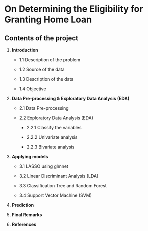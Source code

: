 # On Determining the Eligibility for Granting Home Loan

## Contents of the project



1. **Introduction**

    * 1.1 Description of the problem
  
    * 1.2 Source of the data
  
    * 1.3 Description of the data
  
    * 1.4 Objective

2.  **Data Pre-processing & Exploratory Data Analysis (EDA)**

    * 2.1 Data Pre-processing

    * 2.2 Exploratory Data Analysis (EDA)
  
        * 2.2.1 Classify the variables

        * 2.2.2 Univariate analysis
  
        * 2.2.3 Bivariate analysis
      
3. **Applying models**
  
    * 3.1 LASSO using glmnet
  
    * 3.2 Linear Discriminant Analysis (LDA)
  
    * 3.3 Classification Tree and Random Forest
  
    * 3.4 Support Vector Machine (SVM)
  
4. **Prediction**

5. **Final Remarks**

6. **References**
